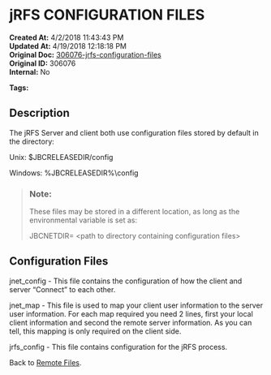 # jRFS CONFIGURATION FILES

**Created At:** 4/2/2018 11:43:43 PM  
**Updated At:** 4/19/2018 12:18:18 PM  
**Original Doc:** [306076-jrfs-configuration-files](https://docs.jbase.com/44204-remote-files/306076-jrfs-configuration-files)  
**Original ID:** 306076  
**Internal:** No  

**Tags:**
<badge text='remote files' vertical='middle' />
<badge text='jrfs' vertical='middle' />

## Description 

The jRFS Server and client both use configuration files stored by default in the directory:

Unix: $JBCRELEASEDIR/config

Windows: %JBCRELEASEDIR%\config


> ### Note:
> 
> These files may be stored in a different location, as long as the environmental variable is set as:
> 
> JBCNETDIR= &lt;path to directory containing configuration files&gt;


## 


## Configuration Files

jnet\_config - This file contains the configuration of how the client and server “Connect” to each other.

jnet\_map - This file is used to map your client user information to the server user information. For each map required you need 2 lines, first your local client information and second the remote server information. As you can tell, this mapping is only required on the client side.

jrfs\_config - This file contains configuration for the jRFS process.





Back to [Remote Files](./../jbase-remote-file-service-%28jrfs%29).
